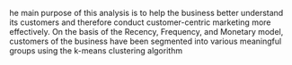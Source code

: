 he main purpose of this analysis is to help the business better understand its customers and therefore conduct customer-centric marketing more effectively. On the basis of the Recency, Frequency, and Monetary model, customers of the business have been segmented into various meaningful groups using the k-means clustering algorithm
